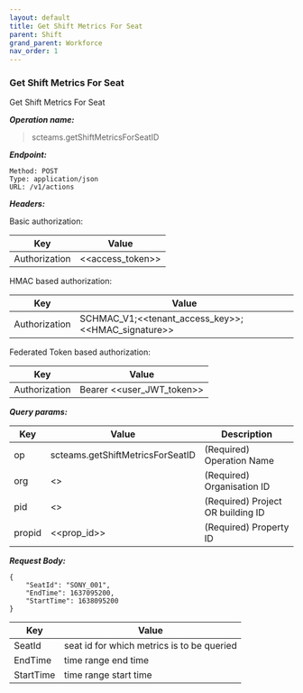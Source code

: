```yaml
---
layout: default
title: Get Shift Metrics For Seat
parent: Shift
grand_parent: Workforce
nav_order: 1
---
```



### Get Shift Metrics For Seat

Get Shift Metrics For Seat

***Operation name:***

> scteams.getShiftMetricsForSeatID

***Endpoint:***

```
Method: POST
Type: application/json
URL: /v1/actions
```

***Headers:***

Basic authorization:

|Key|Value|
|---|---|
|Authorization|<<access_token>>|


HMAC based authorization:

|Key|Value|
|---|---|
|Authorization|SCHMAC_V1;<<tenant_access_key>>;<<HMAC_signature>>|

Federated Token based authorization:

|Key|Value|
|---|---|
|Authorization|Bearer <<user_JWT_token>>|

***Query params:***

| Key | Value | Description |
| --- | ------|-------------|
| op | scteams.getShiftMetricsForSeatID | (Required) Operation Name |
| org | <<org>> | (Required) Organisation ID |
| pid | <<pid>> | (Required) Project OR building ID |
| propid | <<prop_id>> | (Required) Property ID |


***Request Body:***

```
{
    "SeatId": "SONY_001",
    "EndTime": 1637095200,
    "StartTime": 1638095200
}
```

|Key|Value|
|---|---|
|SeatId|seat id for which metrics is to be queried|
|EndTime|time range end time|
|StartTime|time range start time|